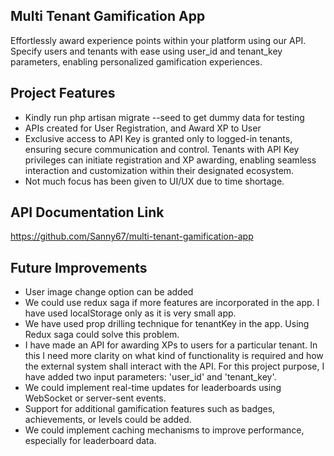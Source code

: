 
## Multi Tenant Gamification App

Effortlessly award experience points within your platform using our API. Specify users and tenants with ease using user_id and tenant_key parameters, enabling personalized gamification experiences.


## Project Features

- Kindly run php artisan migrate --seed to get dummy data for testing
- APIs created for User Registration, and Award XP to User
- Exclusive access to API Key is granted only to logged-in tenants, ensuring secure communication and control. Tenants with API Key privileges can initiate registration and XP awarding, enabling seamless interaction and customization within their designated ecosystem.
- Not much focus has been given to UI/UX due to time shortage.


## API Documentation Link

https://github.com/Sanny67/multi-tenant-gamification-app


## Future Improvements

- User image change option can be added
- We could use redux saga if more features are incorporated in the app. I have used localStorage only as it is very small app.
- We have used prop drilling technique for tenantKey in the app. Using Redux saga could solve this problem.
- I have made an API for awarding XPs to users for a particular tenant. In this I need more clarity on what kind of functionality is required and how the external system shall interact with the API. For this project purpose, I have added two input parameters: 'user_id' and 'tenant_key'.
- We could implement real-time updates for leaderboards using WebSocket or server-sent events.
- Support for additional gamification features such as badges, achievements, or levels could be added.
- We could implement caching mechanisms to improve performance, especially for leaderboard data.